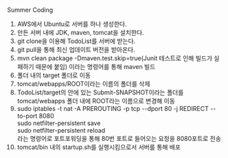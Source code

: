 Summer Coding

1. AWS에서 Ubuntu로 서버를 하나 생성한다.
2. 만든 서버 내에 JDK, maven, tomcat을 설치한다.
3. git clone을 이용해 TodoList를 서버에 받는다.
4. git pull을 통해 최신 업데이트 버전을 받아온다.
5. mvn clean package -Dmaven.test.skip=true(Junit 테스트로 인해 빌드가 실패하기 때문에 붙임) 이라는 명령어를 통해 maven 빌드
6. 폴더 내의 target 폴더로 이동
7. tomcat/webapps/ROOT이라는 이름의 폴더를 삭제
8. TodoList/target의 안에 있는 Submit-SNAPSHOT이라는 폴더를 tomcat/webapps 폴더 내에 ROOT라는  이름으로 변경해 이동
9. sudo iptables -t nat -A PREROUTING -p tcp --dport 80 -j REDIRECT --to-port 8080 <br>
   sudo netfilter-persistent save<br>
   sudo netfilter-persistent reload<br>
   라는 명령어로 포트포워딩을 통해 80번 포트로 들어오는 요청을 8080포트로 전송
10. tomcat/bin 내의 startup.sh를 실행시킴으로서 서버를 통해 배포
